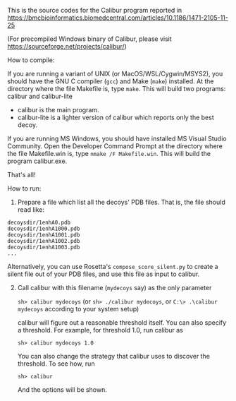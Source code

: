 This is the source codes for the Calibur program reported in https://bmcbioinformatics.biomedcentral.com/articles/10.1186/1471-2105-11-25

(For precompiled Windows binary of Calibur, please visit https://sourceforge.net/projects/calibur/)

How to compile:

   If you are running a variant of UNIX (or MacOS/WSL/Cygwin/MSYS2), you should have the GNU C compiler (`gcc`) and Make (`make`) installed.
   At the directory where the file Makefile is, type `make`.
   This will build two programs: calibur and calibur-lite
   
   - calibur is the main program.
   - calibur-lite is a lighter version of calibur which reports only the best decoy.

   If you are running MS Windows, you should have installed MS Visual Studio Community.
   Open the Developer Command Prompt at the directory where the file Makefile.win is, type `nmake /F Makefile.win`.
   This will build the program calibur.exe.

   That's all!

How to run:

1. Prepare a file which list all the decoys' PDB files.
   That is, the file should read like:
```
decoysdir/1enhA0.pdb
decoysdir/1enhA1000.pdb
decoysdir/1enhA1001.pdb
decoysdir/1enhA1002.pdb
decoysdir/1enhA1003.pdb
...
```
   Alternatively, you can use Rosetta's `compose_score_silent.py` to create a
   silent file out of your PDB files, and use this file as input to calibur.

2. Call calibur with this filename (`mydecoys` say) as the only parameter

   `sh> calibur mydecoys` (or  `sh> ./calibur mydecoys`, or `C:\> .\calibur mydecoys` according to your system setup)

   calibur will figure out a reasonable threshold itself. You can also specify
   a threshold. For example, for threshold 1.0, run calibur as

   `sh> calibur mydecoys 1.0`

   You can also change the strategy that calibur uses to discover the
   threshold. To see how, run

   `sh> calibur`

   And the options will be shown.
